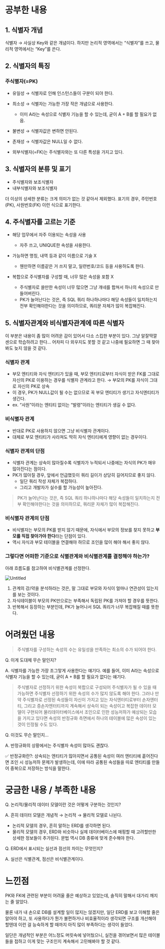 # 공부한 내용


## 1. 식별자 개념

식별자 → 사실상 Key와 같은 개념이다. 하지만 논리적 영역에서는 “식별자”를 쓰고, 물리적 영역에서는 “Key”를 쓴다.

## 2. 식별자의 특징

### 주식별자(=PK)

- 유일성 → 식별자로 인해 인스턴스들이 구분이 되야 한다.
- 최소성 → 식별자는 가능한 가장 작은 개념으로 사용한다.
    - 이미 A라는 속성으로 식별자 기능을 할 수 있는데, 굳이 A + B를 할 필요가 없음.
- 불변성 → 식별자값은 변하면 안된다.
- 존재성 → 식별자값은 NULL일 수 없다.

- 외부식별자(=FK)는 주식별자와는 또 다른 특성을 가지고 있다.

## 3. 식별자의 분류 및 표기

- 주식별자와 보조식별자
- 내부식별자와 보조식별자

더 이상의 상세한 분류는 크게 의미가 없는 것 같아서 제외했다. 표기의 경우, 주민번호(PK), 사원번호(FK) 이런 식으로 표기한다.

## 4. 주식별자를 고르는 기준

- 해당 업무에서 자주 이용되는 속성을 사용
    - 자주 쓰고, UNIQUE한 속성을 사용한다.

- 가능하면 명칭, 내역 등과 같이 이름으로 기술 X
    - 웬만하면 이름같은 거 쓰지 말고, 일련번호/코드 등을 사용하도록 한다.

- 복합으로 주식별자를 구성할 때, 너무 많은 속성을 포함 X
    - 주식별자로 쓸만한 속성이 너무 많으면 그냥 걔네를 합쳐서 하나의 속성으로 만들어버린다.
    - PK가 늘어난다는 것은, 즉 SQL 쿼리 하나하나마다 해당 속성들이 일치하는지 전부 확인해야한다는 것을 의미하므로, 쿼리문 자체가 많이 복잡해진다.

## 5. **식별자관계와 비식별자관계에 따른 식별자**

이 부분은 내용이 좀 많이 어려운 감이 있어서 다소 스킵한 부분이 있다. 그냥 알잘딱깔센으로 학습하려고 한다… 어차피 다 외우지도 못할 것 같고 나중에 필요하면 그 때 찾아봐도 늦지 않을 것 같다.

### 식별자 관계

- 부모 엔티티와 자식 엔티티가 있을 때, 부모 엔티티로부터 자식이 받은 FK를 그대로 자신의 PK로 이용하는 경우를 식별자 관계라고 한다. → 부모의 PK를 자식이 그대로 자신의 PK로 상속
- 이 경우, PK가 NULL값이 될 수는 없으므로 꼭 부모 엔티티가 생기고 자식엔티티가 생긴다.
- ex. “사원”이라는 엔티티 없이는 “발령”이라는 엔티티가 생길 수 없다.

### 비식별자 관계

- 반대로 PK로 사용하지 않으면 그냥 비식별자 관계이다.
- 대체로 부모 엔티티가 사라져도 딱히 자식 엔티티에게 영향이 없는 경우이다.

### 식별자 관계의 단점

- 식별자 관계는 상속이 많아질수록 식별자가 누적되서 나중에는 자식의 PK가 매우 많아진다는 점이다.
- PK가 많아질 경우, 앞에서 언급했듯이 쿼리 길이가 상당히 길어지므로 좋지 않다.
    - 일단 쿼리 작성 자체가 복잡하다.
    - 그리고 개발자가 실수를 할 가능성이 높아진다.

> PK가 늘어난다는 것은, 즉 SQL 쿼리 하나하나마다 해당 속성들이 일치하는지 전부 확인해야한다는 것을 의미하므로, 쿼리문 자체가 많이 복잡해진다.
>

### 비식별자 관계의 단점

- 비식별자는 부모의 PK를 받지 않기 때문에, 자식에서 부모의 정보를 찾지 못하고 **부모를 직접 찾아가야 한다**라는 단점이 있다.
- 역시 자식과 부모 테이블을 연결해야 하므로 조인을 많이 해야 해서 좋지 않다.

### 그렇다면 어떠한 기준으로 식별관계와 비식별관계를 결정해야 하는가?

아래 흐름도를 참고하여 비식별관계를 선정한다.

![Untitled](https://prod-files-secure.s3.us-west-2.amazonaws.com/5486ac02-837a-4340-b853-a8cd7b03f65f/fcab6405-6e28-435e-b0dc-dc8ab09b97b7/Untitled.png)

1. 관계의 강/약을 분석하라는 것은, 말 그대로 부모와 자식이 얼마나 연관성이 있는지를 보는 것이다.
2. 자식테이블이 부모의 PK만으로는 부족해서 독립된 PK를 가져야 할 경우를 뜻한다.
3. 반복해서 등장하는 부분인데, PK가 늘어나서 SQL 쿼리가 너무 복잡해질 때를 뜻한다.

# 어려웠던 내용


> 주식별자를 구성하는 속성의 수는 유일성을 만족하는 최소의 수가 되어야 한다.
>

Q. 이게 도대체 무슨 말인지?

A. 식별자를 가능한 가장 조그맣게 사용한다는 얘기다. 예를 들어, 이미 A라는 속성으로 식별자 기능을 할 수 있는데, 굳이 A + B를 할 필요가 없다는 얘기다.

> 주식별자로 선정하기 위한 속성이 복합으로 구성되어 주식별자가 될 수 있을 때 가능하면 주식별자 선정하기 위한 속성의 수가 많지 않도록 해야 한다. 그러나 만약 주식별자로 선정된 속성들이 자신이 가지고 있는 자식엔터티로부터 손자엔터티, 그리고 증손자엔터티까지 계속해서 상속이 되는 속성이고 복잡한 데이터 모델이 구현되어 물리데이터베이스에서 조인으로 인한 성능저하가 예상되는 모습을 가지고 있다면 속성의 반정규화 측면에서 하나의 테이블에 많은 속성이 있는 것이 인정될 수도 있다.
>

Q. 이것도 무슨 말인지…

A. 반정규화의 상황에서는 주식별자 속성이 많아도 괜찮다.

✅ 반정규화란?: 상속되는 엔티티가 많아지면서 공통된 속성이 여러 엔티티에 흩어진다면 조인 시 성능저하 문제가 발생하는데, 이에 따라 공통된 속성들을 따로 엔티티를 만들어 중복으로 저장하는 방식을 말한다.

# 궁금한 내용 / 부족한 내용


Q. 논리적/물리적 데이터 모델이란 것은 어떻게 구분하는 것인지?

A. 흔히 데이터 모델은 개념적 → 논리적 → 물리적 모델로 나뉜다.

- 논리적 모델의 경우, 흔히 말하는 ERD를 생각하면 된다.
- 물리적 모델의 경우, ERD와 비슷하나 실제 데이터베이스에 매핑할 때 고려할만한 상세한 정보들이 추가된다. 문법 역시 DB 종류에 맞게 준수해야 한다.

Q. ERD에서 표시되는 실선과 점선의 차이는 무엇인지?

A. 실선은 식별관계, 점선은 비식별관계이다.

# 느낀점


PK와 FK에 관련된 부분이 어려울 줄은 예상하고 있었는데, 솔직히 말해서 대가리 깨지는 줄 알았다.

물론 내가 내 손으로 DB를 설계할 일이 많지는 않겠지만, 일단 ERD를 보고 이해할 줄은 알아야 하고, 또 사용하다가 뭔가 불편하거나 비효율적이라 생각되면 구조를 개선해야 할텐데 이런 걸 능숙하게 할 때까지 아직 많이 부족하다는 생각이 들었다.

일단은 개념적인 부분은 어느정도 머릿속에 넣어뒀으니, 실전을 겪어보면서 많은 테이블들을 접하고 이게 맞는 구조인지 계속해서 고민해봐야 할 것 같다.